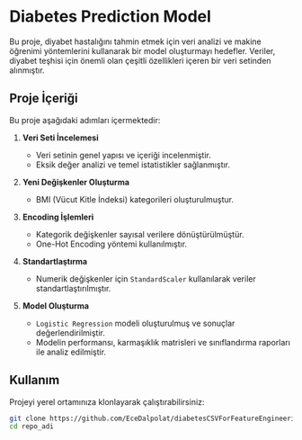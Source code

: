 # Diabetes Prediction Model

Bu proje, diyabet hastalığını tahmin etmek için veri analizi ve makine öğrenimi yöntemlerini kullanarak bir model oluşturmayı hedefler. Veriler, diyabet teşhisi için önemli olan çeşitli özellikleri içeren bir veri setinden alınmıştır.

## Proje İçeriği

Bu proje aşağıdaki adımları içermektedir:

1. **Veri Seti İncelemesi**
   - Veri setinin genel yapısı ve içeriği incelenmiştir.
   - Eksik değer analizi ve temel istatistikler sağlanmıştır.

2. **Yeni Değişkenler Oluşturma**
   - BMI (Vücut Kitle İndeksi) kategorileri oluşturulmuştur.
  
3. **Encoding İşlemleri**
   - Kategorik değişkenler sayısal verilere dönüştürülmüştür.
   - One-Hot Encoding yöntemi kullanılmıştır.

4. **Standartlaştırma**
   - Numerik değişkenler için `StandardScaler` kullanılarak veriler standartlaştırılmıştır.

5. **Model Oluşturma**
   - `Logistic Regression` modeli oluşturulmuş ve sonuçlar değerlendirilmiştir.
   - Modelin performansı, karmaşıklık matrisleri ve sınıflandırma raporları ile analiz edilmiştir.

## Kullanım

Projeyi yerel ortamınıza klonlayarak çalıştırabilirsiniz:

```bash
git clone https://github.com/EceDalpolat/diabetesCSVForFeatureEngineering.git
cd repo_adi

